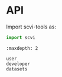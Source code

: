 # API

Import scvi-tools as:

```python
import scvi
```

```{toctree}
:maxdepth: 2

user
developer
datasets
```
